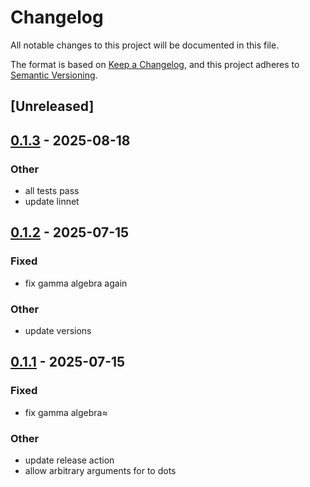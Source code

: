 # Changelog

All notable changes to this project will be documented in this file.

The format is based on [Keep a Changelog](https://keepachangelog.com/en/1.0.0/),
and this project adheres to [Semantic Versioning](https://semver.org/spec/v2.0.0.html).

## [Unreleased]

## [0.1.3](https://github.com/alphal00p/spenso/compare/spenso-hep-lib-v0.1.2...spenso-hep-lib-v0.1.3) - 2025-08-18

### Other

- all tests pass
- update linnet

## [0.1.2](https://github.com/alphal00p/spenso/compare/spenso-hep-lib-v0.1.1...spenso-hep-lib-v0.1.2) - 2025-07-15

### Fixed

- fix gamma algebra again

### Other

- update versions

## [0.1.1](https://github.com/alphal00p/spenso/compare/spenso-hep-lib-v0.1.0...spenso-hep-lib-v0.1.1) - 2025-07-15

### Fixed

- fix gamma algebra≈

### Other

- update release action
- allow arbitrary arguments for to dots
